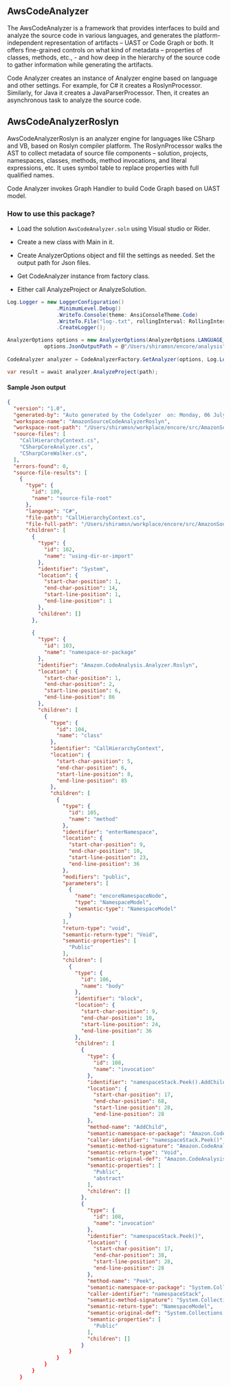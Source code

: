 ## AwsCodeAnalyzer
The AwsCodeAnalyzer is  a framework that provides interfaces to build and analyze the source code in various languages, and generates the platform-independent representation of artifacts – UAST or Code Graph or both. It offers fine-grained controls on what kind of metadata – properties of classes, methods, etc., - and how deep in the hierarchy of the source code to gather information while generating the artifacts.

Code Analyzer creates an instance of Analyzer engine based on language and other settings. For example, for C# it creates a RoslynProcessor.  Similarly, for Java it creates a JavaParserProcessor. Then, it creates an asynchronous task to analyze the source code.

## AwsCodeAnalyzerRoslyn
AwsCodeAnalyzerRoslyn is an analyzer engine for languages like CSharp and VB, based on Roslyn compiler platform.
The RoslynProcessor walks the AST to collect metadata of source file components – solution, projects, namespaces, classes, methods, method invocations, and literal expressions, etc. It uses symbol table to replace properties with full qualified names. 

Code Analyzer invokes Graph Handler to build Code Graph based on UAST model.

### How to use this package?

* Load the solution `AwsCodeAnalyzer.soln` using Visual studio or Rider. 
* Create a new class with Main in it.

* Create AnalyzerOptions object and fill the settings as needed. Set the output path for Json files.
* Get CodeAnalyzer instance from factory class.
* Either call AnalyzeProject or AnalyzeSolution.

```csharp
Log.Logger = new LoggerConfiguration()
                .MinimumLevel.Debug()
                .WriteTo.Console(theme: AnsiConsoleTheme.Code)
                .WriteTo.File("log-.txt", rollingInterval: RollingInterval.Day)
                .CreateLogger();

AnalyzerOptions options = new AnalyzerOptions(AnalyzerOptions.LANGUAGE_CSHARP);
            options.JsonOutputPath = @"/Users/shiramsn/encore/analysis";
            
CodeAnalyzer analyzer = CodeAnalyzerFactory.GetAnalyzer(options, Log.Logger);

var result = await analyzer.AnalyzeProject(path);
```

#### Sample Json output
```json
{
  "version": "1.0",
  "generated-by": "Auto generated by the Codelyzer  on: Monday, 06 July 2020",
  "workspace-name": "AmazonSourceCodeAnalyzerRoslyn",
  "workspace-root-path": "/Users/shiramsn/workplace/encore/src/AmazonSourceCodeAnalyzerRoslyn",
  "source-files": [
    "CallHierarchyContext.cs",
    "CSharpCoreAnalyzer.cs",
    "CSharpCoreWalker.cs",
  ],
  "errors-found": 0,
  "source-file-results": [
    {
      "type": {
        "id": 100,
        "name": "source-file-root"
      },
      "language": "C#",
      "file-path": "CallHierarchyContext.cs",
      "file-full-path": "/Users/shiramsn/workplace/encore/src/AmazonSourceCodeAnalyzerRoslyn/CallHierarchyContext.cs",
      "children": [
        {
          "type": {
            "id": 102,
            "name": "using-dir-or-import"
          },
          "identifier": "System",
          "location": {
            "start-char-position": 1,
            "end-char-position": 14,
            "start-line-position": 1,
            "end-line-position": 1
          },
          "children": []
        },
        
        {
          "type": {
            "id": 103,
            "name": "namespace-or-package"
          },
          "identifier": "Amazon.CodeAnalysis.Analyzer.Roslyn",
          "location": {
            "start-char-position": 1,
            "end-char-position": 2,
            "start-line-position": 6,
            "end-line-position": 86
          },
          "children": [
            {
              "type": {
                "id": 104,
                "name": "class"
              },
              "identifier": "CallHierarchyContext",
              "location": {
                "start-char-position": 5,
                "end-char-position": 6,
                "start-line-position": 8,
                "end-line-position": 85
              },
              "children": [
                {
                  "type": {
                    "id": 105,
                    "name": "method"
                  },
                  "identifier": "enterNamespace",
                  "location": {
                    "start-char-position": 9,
                    "end-char-position": 10,
                    "start-line-position": 23,
                    "end-line-position": 36
                  },
                  "modifiers": "public",
                  "parameters": [
                    {
                      "name": "encoreNamespaceNode",
                      "type": "NamespaceModel",
                      "semantic-type": "NamespaceModel"
                    }
                  ],
                  "return-type": "void",
                  "semantic-return-type": "Void",
                  "semantic-properties": [
                    "Public"
                  ],
                  "children": [
                    {
                      "type": {
                        "id": 106,
                        "name": "body"
                      },
                      "identifier": "block",
                      "location": {
                        "start-char-position": 9,
                        "end-char-position": 10,
                        "start-line-position": 24,
                        "end-line-position": 36
                      },
                      "children": [
                        {
                          "type": {
                            "id": 108,
                            "name": "invocation"
                          },
                          "identifier": "namespaceStack.Peek().AddChild(encoreNamespaceNode)",
                          "location": {
                            "start-char-position": 17,
                            "end-char-position": 68,
                            "start-line-position": 28,
                            "end-line-position": 28
                          },
                          "method-name": "AddChild",
                          "semantic-namespace-or-package": "Amazon.CodeAnalysis.Model",
                          "caller-identifier": "namespaceStack.Peek()",
                          "semantic-method-signature": "Amazon.CodeAnalysis.Model.BaseObjectModel.AddChild(Amazon.CodeAnalysis.Model.BaseObjectModel)",
                          "semantic-return-type": "Void",
                          "semantic-original-def": "Amazon.CodeAnalysis.Model.BaseObjectModel.AddChild(Amazon.CodeAnalysis.Model.BaseObjectModel)",
                          "semantic-properties": [
                            "Public",
                            "abstract"
                          ],
                          "children": []
                        },
                        {
                          "type": {
                            "id": 108,
                            "name": "invocation"
                          },
                          "identifier": "namespaceStack.Peek()",
                          "location": {
                            "start-char-position": 17,
                            "end-char-position": 38,
                            "start-line-position": 28,
                            "end-line-position": 28
                          },
                          "method-name": "Peek",
                          "semantic-namespace-or-package": "System.Collections.Generic",
                          "caller-identifier": "namespaceStack",
                          "semantic-method-signature": "System.Collections.Generic.Stack<Amazon.CodeAnalysis.Model.NamespaceModel>.Peek()",
                          "semantic-return-type": "NamespaceModel",
                          "semantic-original-def": "System.Collections.Generic.Stack<T>.Peek()",
                          "semantic-properties": [
                            "Public"
                          ],
                          "children": []
                        }
                    }
                }
            }
        }
    }

```

